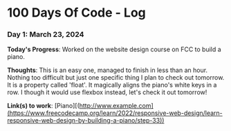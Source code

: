 # 100 Days Of Code - Log

### Day 1: March 23, 2024

**Today's Progress**: Worked on the website design course on FCC to build a piano.

**Thoughts**: This is an easy one, managed to finish in less than an hour. Nothing too difficult but just one specific thing I plan to check out tomorrow. It is a property called 'float'. It magically aligns the piano's white keys in a row. I though it would use flexbox instead, let's check it out tomorrow!

**Link(s) to work**: [Piano][(http://www.example.com](https://www.freecodecamp.org/learn/2022/responsive-web-design/learn-responsive-web-design-by-building-a-piano/step-33))

